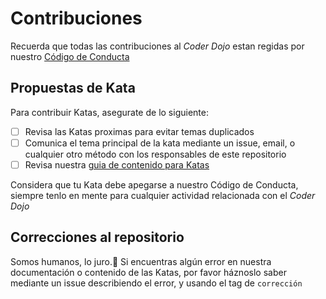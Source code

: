 # Contribuciones

Recuerda que todas las contribuciones al *Coder Dojo* estan regidas por nuestro [Código de Conducta](Code%20of%20Conduct.md")

## Propuestas de Kata

Para contribuir Katas, asegurate de lo siguiente:
  - [ ] Revisa las Katas proximas para evitar temas duplicados
  - [ ] Comunica el tema principal de la kata mediante un issue, email, o cualquier otro método con los responsables de este repositorio
  - [ ] Revisa nuestra [guia de contenido para Katas](/Propuestas/KATA%20-%20Plantilla%20de%20contenido.md)

Considera que tu Kata debe apegarse a nuestro Código de Conducta, siempre tenlo en mente para cualquier actividad relacionada con el *Coder Dojo*

## Correcciones al repositorio

Somos humanos, lo juro.🤖 
Si encuentras algún error en nuestra documentación o contenido de las Katas, por favor háznoslo saber mediante un issue describiendo el error, y usando el tag de `corrección`
